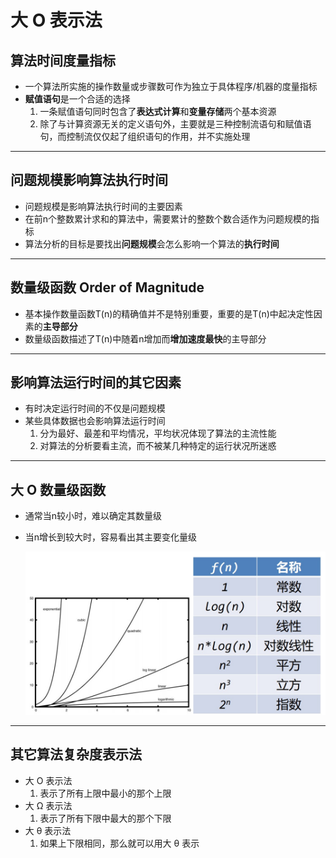 # 大 O 表示法

## 算法时间度量指标

- 一个算法所实施的操作数量或步骤数可作为独立于具体程序/机器的度量指标
- **赋值语句**是一个合适的选择
  1. 一条赋值语句同时包含了**表达式计算**和**变量存储**两个基本资源
  2. 除了与计算资源无关的定义语句外，主要就是三种控制流语句和赋值语句，而控制流仅仅起了组织语句的作用，并不实施处理

---

## 问题规模影响算法执行时间

- 问题规模是影响算法执行时间的主要因素
- 在前n个整数累计求和的算法中，需要累计的整数个数合适作为问题规模的指标
- 算法分析的目标是要找出**问题规模**会怎么影响一个算法的**执行时间**

---

## 数量级函数 Order of Magnitude

- 基本操作数量函数T(n)的精确值并不是特别重要，重要的是T(n)中起决定性因素的**主导部分**
- 数量级函数描述了T(n)中随着n增加而**增加速度最快**的主导部分

---

## 影响算法运行时间的其它因素

- 有时决定运行时间的不仅是问题规模
- 某些具体数据也会影响算法运行时间
  1. 分为最好、最差和平均情况，平均状况体现了算法的主流性能
  2. 对算法的分析要看主流，而不被某几种特定的运行状况所迷惑

---

## 大 O 数量级函数

- 通常当n较小时，难以确定其数量级
- 当n增长到较大时，容易看出其主要变化量级

  ![2.2.1](../00-素材资源/2.2.1.jpg)

---

## 其它算法复杂度表示法

- 大 O 表示法
  1. 表示了所有上限中最小的那个上限
- 大 Ω 表示法
  1. 表示了所有下限中最大的那个下限
- 大 θ 表示法
  1. 如果上下限相同，那么就可以用大 θ 表示

